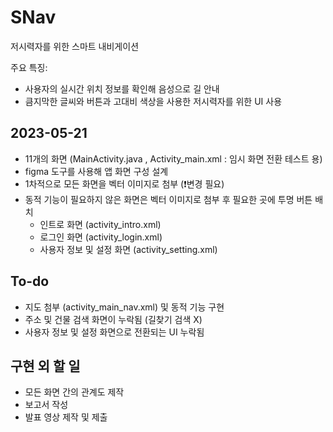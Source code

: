 # SNav

저시력자를 위한 스마트 내비게이션

주요 특징:
- 사용자의 실시간 위치 정보를 확인해 음성으로 길 안내
- 큼지막한 글씨와 버튼과 고대비 색상을 사용한 저시력자를 위한 UI 사용

## 2023-05-21

- 11개의 화면 (MainActivity.java , Activity_main.xml : 임시 화면 전환 테스트 용)
- figma 도구를 사용해 앱 화면 구성 설계
- 1차적으로 모든 화면을 벡터 이미지로 첨부 (❗변경 필요)
- 동적 기능이 필요하지 않은 화면은 벡터 이미지로 첨부 후 필요한 곳에 투명 버튼 배치
  - 인트로 화면 (activity_intro.xml)
  - 로그인 화면 (activity_login.xml)
  - 사용자 정보 및 설정 화면 (activity_setting.xml)

## To-do

- 지도 첨부 (activity_main_nav.xml) 및 동적 기능 구현
- 주소 및 건물 검색 화면이 누락됨 (길찾기 검색 X)
- 사용자 정보 및 설정 화면으로 전환되는 UI 누락됨

## 구현 외 할 일

- 모든 화면 간의 관계도 제작
- 보고서 작성
- 발표 영상 제작 및 제출
